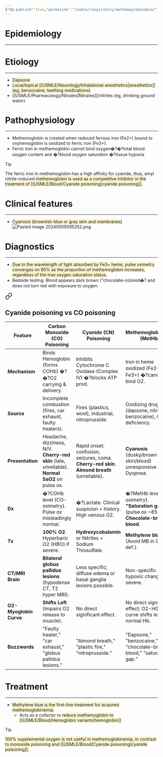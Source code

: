 ```yaml
---
{"dg-publish":true,"permalink":"/usmle/respiratory/methemoglobinemia/","tags":["t1"]}
---
```


# Epidemiology
---


# Etiology
---
- <span style="background:rgba(240, 200, 0, 0.2)">Dapsone</span>
- <span style="background:rgba(240, 200, 0, 0.2)">Local/topical [[USMLE/Neurology/Inhalational anesthetics\|anesthetics]] (eg, benzocaine, teething medications)</span>
- [[USMLE/Pharmacology/Nitrates\|Nitrates]]/nitrites (eg, drinking ground water)

# Pathophysiology
---
- Methemoglobin is created when reduced ferrous iron (Fe2+) bound to oxyhemoglobin is oxidized to ferric iron (Fe3+).
- Ferric iron in methemoglobin cannot bind oxygen�?�?total blood oxygen content and �?blood oxygen saturation �?tissue hypoxia
>[!tip] 
>The ferric iron in methemoglobin has a high affinity for cyanide, thus, amyl nitrite-induced <span style="background:rgba(240, 200, 0, 0.2)">methemoglobin is used as a competitive inhibitor in the treatment of [[USMLE/Blood/Cyanide poisoning\|cyanide poisoning]].</span>
# Clinical features
---
- <span style="background:rgba(240, 200, 0, 0.2)">Cyanosis (brownish-blue or gray skin and membranes)</span>![Pasted image 20240505095252.png](/img/user/appendix/Pasted%20image%2020240505095252.png)

# Diagnostics
---
- <span style="background:rgba(240, 200, 0, 0.2)">Due to the wavelength of light absorbed by Fe3+ heme, pulse oximetry converges on 85% as the proportion of methemoglobin increases, regardless of the true oxygen saturation status.</span>
- Bedside testing: Blood appears dark brown (“chocolate-colored�? and does not turn red with exposure to oxygen.


<div class="transclusion internal-embed is-loaded"><a class="markdown-embed-link" href="/usmle/blood/cyanide-poisoning/#cyanide-poisoning-vs-co-poisoning" aria-label="Open link"><svg xmlns="http://www.w3.org/2000/svg" width="24" height="24" viewBox="0 0 24 24" fill="none" stroke="currentColor" stroke-width="2" stroke-linecap="round" stroke-linejoin="round" class="svg-icon lucide-link"><path d="M10 13a5 5 0 0 0 7.54.54l3-3a5 5 0 0 0-7.07-7.07l-1.72 1.71"></path><path d="M14 11a5 5 0 0 0-7.54-.54l-3 3a5 5 0 0 0 7.07 7.07l1.71-1.71"></path></svg></a><div class="markdown-embed">



## Cyanide poisoning vs CO poisoning

| Feature                | Carbon Monoxide (CO) Poisoning                                                                 | Cyanide (CN) Poisoning                                                                       | Methemoglobinemia (MetHb)                                                                     |
| ---------------------- | ---------------------------------------------------------------------------------------------- | -------------------------------------------------------------------------------------------- | --------------------------------------------------------------------------------------------- |
| **Mechanism**          | Binds Hemoglobin (forms COHb) �?�?O2 carrying & delivery.                                      | Inhibits Cytochrome C Oxidase (Complex IV) �?blocks ATP prod.                                | Iron in heme oxidized (Fe2+ �?Fe3+) �?cannot bind O2.                                         |
| **Source**             | Incomplete combustion (fires, car exhaust, faulty heaters).                                    | Fires (plastics, wool), industrial, nitroprusside.                                           | Oxidizing drugs (dapsone, nitrites, benzocaine), G6PD deficiency.                             |
| **Presentation**       | Headache, dizziness, N/V. **Cherry-red skin** (late, unreliable). **Normal SaO2** on pulse ox. | Rapid onset: confusion, seizures, coma. **Cherry-red skin**. **Almond breath** (unreliable). | **Cyanosis** (dusky/brown skin/blood) unresponsive to O2. Dyspnea.                            |
| **Dx**                 | �?COHb level (CO-oximetry). Pulse ox misleadingly normal.                                      | �?Lactate. Clinical suspicion + history. High venous O2.                                     | �?MetHb level (co-oximetry). **"Saturation gap"** (pulse ox ~85%). **Chocolate-brown blood**. |
| **Tx**                 | **100% O2**. Hyperbaric O2 (HBO) if severe.                                                    | **Hydroxycobalamin** or Nitrites + Sodium Thiosulfate.                                       | **Methylene blue**. O2. (Avoid MB in G6PD def.).                                              |
| **CT/MRI Brain**       | **Bilateral globus pallidus lesions** (hypodense CT, T2 hyper MRI).                            | Less specific; diffuse edema or basal ganglia lesions possible.                              | Non-specific hypoxic changes if severe.                                                       |
| **O2-Myoglobin Curve** | **Shifts Left** (impairs O2 release to muscle).                                                | No direct significant effect.                                                                | No direct significant effect; O2-HGB curve shifts left for normal Hb.                         |
| **Buzzwords**          | "Faulty heater," "car exhaust," "globus pallidus lesions."                                     | "Almond breath," "plastic fire," "nitroprusside."                                            | "Dapsone," "benzocaine," "chocolate-brown blood," "saturation gap."                           |

</div></div>

# Treatment
---
- <span style="background:rgba(240, 200, 0, 0.2)">Methylene blue is the first-line treatment for acquired methemoglobinemia.</span>
	- Acts as a cofactor to <span style="background:rgba(240, 200, 0, 0.2)">reduce methemoglobin to [[USMLE/Blood/Hemoglobin variants\|hemoglobin]]</span>

>[!tip] 
><span style="background:rgba(240, 200, 0, 0.2)">100% supplemental oxygen is not useful in methemoglobinemia, in contrast to monoxide poisoning and [[USMLE/Blood/Cyanide poisoning\|cyanide poisoning]].</span>

